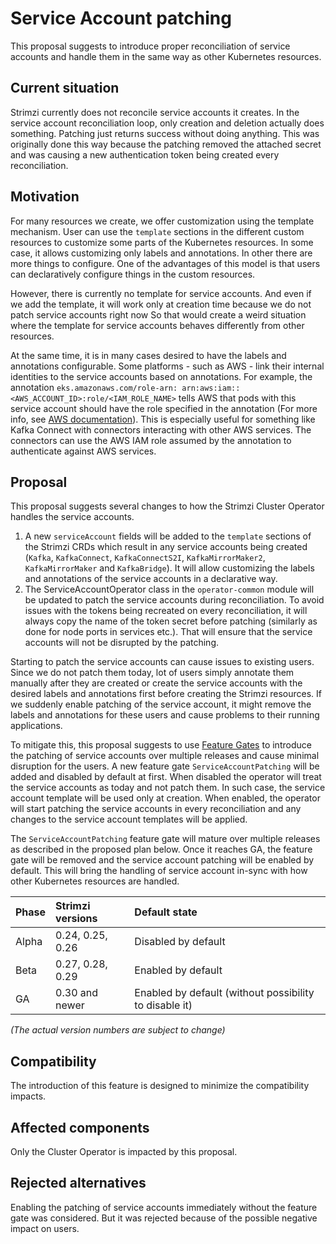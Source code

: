 # Service Account patching

This proposal suggests to introduce proper reconciliation of service accounts and handle them in the same way as other Kubernetes resources.

## Current situation

Strimzi currently does not reconcile service accounts it creates.
In the service account reconciliation loop, only creation and deletion actually does something.
Patching just returns success without doing anything.
This was originally done this way because the patching removed the attached secret and was causing a new authentication token being created every reconciliation.

## Motivation

For many resources we create, we offer customization using the template mechanism.
User can use the `template` sections in the different custom resources to customize some parts of the Kubernetes resources.
In some case, it allows customizing only labels and annotations.
In other there are more things to configure.
One of the advantages of this model is that users can declaratively configure things in the custom resources.

However, there is currently no template for service accounts.
And even if we add the template, it will work only at creation time because we do not patch service accounts right now
So that would create a weird situation where the template for service accounts behaves differently from other resources. 

At the same time, it is in many cases desired to have the labels and annotations configurable.
Some platforms - such as AWS - link their internal identities to the service accounts based on annotations.
For example, the annotation `eks.amazonaws.com/role-arn: arn:aws:iam::<AWS_ACCOUNT_ID>:role/<IAM_ROLE_NAME>` tells AWS that pods with this service account should have the role specified in the annotation (For more info, see [AWS documentation](https://docs.aws.amazon.com/eks/latest/userguide/iam-roles-for-service-accounts-technical-overview.html)).
This is especially useful for something like Kafka Connect with connectors interacting with other AWS services.
The connectors can use the AWS IAM role assumed by the annotation to authenticate against AWS services.

## Proposal

This proposal suggests several changes to how the Strimzi Cluster Operator handles the service accounts.

1) A new `serviceAccount` fields will be added to the `template` sections of the Strimzi CRDs which result in any service accounts being created (`Kafka`, `KafkaConnect`, `KafkaConnectS2I`, `KafkaMirrorMaker2`, `KafkaMirrorMaker` and `KafkaBridge`).
  It will allow customizing the labels and annotations of the service accounts in a declarative way.
2) The ServiceAccountOperator class in the `operator-common` module will be updated to patch the service accounts during reconciliation.
  To avoid issues with the tokens being recreated on every reconciliation, it will always copy the name of the token secret before patching (similarly as done for node ports in services etc.).
  That will ensure that the service accounts will not be disrupted by the patching.

Starting to patch the service accounts can cause issues to existing users.
Since we do not patch them today, lot of users simply annotate them manually after they are created or create the service accounts with the desired labels and annotations first before creating the Strimzi resources.
If we suddenly enable patching of the service account, it might remove the labels and annotations for these users and cause problems to their running applications.

To mitigate this, this proposal suggests to use [Feature Gates](https://github.com/strimzi/proposals/blob/main/022-feature-gates.md) to introduce the patching of service accounts over multiple releases and cause minimal disruption for the users.
A new feature gate `ServiceAccountPatching` will be added and disabled by default at first.
When disabled the operator will treat the service accounts as today and not patch them.
In such case, the service account template will be used only at creation.
When enabled, the operator will start patching the service accounts in every reconciliation and any changes to the service account templates will be applied.

The `ServiceAccountPatching` feature gate will mature over multiple releases as described in the proposed plan below.
Once it reaches GA, the feature gate will be removed and the service account patching will be enabled by default.
This will bring the handling of service account in-sync with how other Kubernetes resources are handled.

| Phase | Strimzi versions       | Default state                                          |
|:------|:-----------------------|:-------------------------------------------------------|
| Alpha | 0.24, 0.25, 0.26       | Disabled by default                                    |
| Beta  | 0.27, 0.28, 0.29       | Enabled by default                                     |
| GA    | 0.30 and newer         | Enabled by default (without possibility to disable it) |

_(The actual version numbers are subject to change)_

## Compatibility

The introduction of this feature is designed to minimize the compatibility impacts.

## Affected components

Only the Cluster Operator is impacted by this proposal.

## Rejected alternatives

Enabling the patching of service accounts immediately without the feature gate was considered.
But it was rejected because of the possible negative impact on users.
